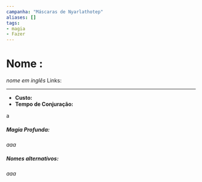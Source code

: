 ```yaml
---
campanha: "Máscaras de Nyarlathotep"
aliases: []
tags: 
- magia
- Fazer
---
```


# Nome :
_nome em inglês_
Links:

---
-  **Custo:** 
- **Tempo de Conjuração:** 

a

##### Magia Profunda: 
*aaa*

##### Nomes alternativos: 
*aaa*